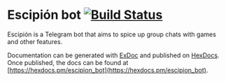 # Escipión bot [![Build Status](https://travis-ci.org/Hawkings/Escipion_bot.svg?branch=master)](https://travis-ci.org/Hawkings/Escipion_bot)

Escipión is a Telegram bot that aims to spice up group chats with games and other features.


Documentation can be generated with [ExDoc](https://github.com/elixir-lang/ex_doc)
and published on [HexDocs](https://hexdocs.pm). Once published, the docs can
be found at [https://hexdocs.pm/escipion_bot](https://hexdocs.pm/escipion_bot).
